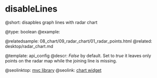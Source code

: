 disableLines
=============


@short: disapbles graph lines with radar chart
	

@type: boolean 
@example:

@relatedsample:
	08_chart/09_radar_chart/01_radar_points.html
@related: 
	desktop/radar_chart.md


@template:	api_config
@descr: *False* by default. Set to *true* it leaves only points on the radar map while the joining line is missing. 




@seolinktop: [mvc library](https://webix.com)
@seolink: [chart widget](https://webix.com/widget/charts/)